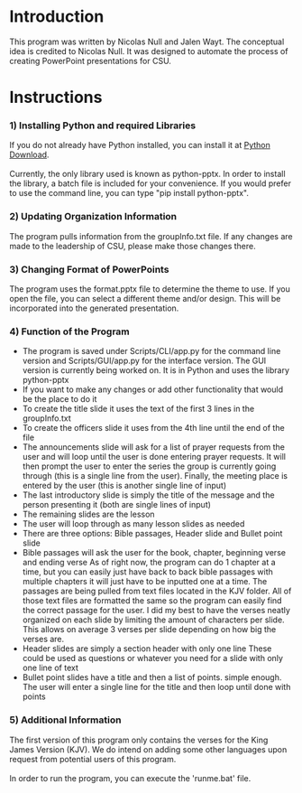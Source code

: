 # Introduction

This program was written by Nicolas Null and Jalen Wayt. The conceptual idea is credited to Nicolas Null.
It was designed to automate the process of creating PowerPoint presentations for CSU.

# Instructions
### 1) Installing Python and required Libraries

If you do not already have Python installed, you can install it at [Python Download](https://www.python.org/downloads/).
<br /><br />
Currently, the only library used is known as python-pptx. In order to install the library, a batch file is included for your convenience. If you would prefer to use the command line, you can type "pip install python-pptx".

### 2) Updating Organization Information 

The program pulls information from the groupInfo.txt file. If any changes are made to the leadership of CSU, please make those changes there.

### 3) Changing Format of PowerPoints 

The program uses the format.pptx file to determine the theme to use. If you open the file, you can select a different theme and/or design. This will be incorporated into the generated presentation.

### 4) Function of the Program

- The program is saved under Scripts/CLI/app.py for the command line version and Scripts/GUI/app.py for the interface version. The GUI version is currently being worked on. It is in Python and uses the library python-pptx
- If you want to make any changes or add other functionality that would be the place to do it
- To create the title slide it uses the text of the first 3 lines in the groupInfo.txt
- To create the officers slide it uses from the 4th line until the end of the file
- The announcements slide will ask for a list of prayer requests from the user and will loop until
  the user is done entering prayer requests. It will then prompt the user to enter the series the group 
  is currently going through (this is a single line from the user). Finally, the meeting place is entered
  by the user (this is another single line of input)
- The last introductory slide is simply the title of the message and the person presenting it (both are 
  single lines of input)
- The remaining slides are the lesson
- The user will loop through as many lesson slides as needed
- There are three options: Bible passages, Header slide and Bullet point slide
- Bible passages will ask the user for the book, chapter, beginning verse and ending verse
  As of right now, the program can do 1 chapter at a time, but you can easily just have back
  to back bible passages with multiple chapters it will just have to be inputted one at a time.
  The passages are being pulled from text files located in the KJV folder. All of those text files
  are formatted the same so the program can easily find the correct passage for the user.
  I did my best to have the verses neatly organized on each slide by limiting the amount of characters 
  per slide. This allows on average 3 verses per slide depending on how big the verses are.
- Header slides are simply a section header with only one line 
  These could be used as questions or whatever you need for a slide with only one line of text
- Bullet point slides have a title and then a list of points. simple enough.
  The user will enter a single line for the title and then loop until done with points

### 5) Additional Information 

The first version of this program only contains the verses for the King James Version (KJV). We do intend on adding some other languages upon request from potential users of this program.
<br /><br />
In order to run the program, you can execute the 'runme.bat' file.
